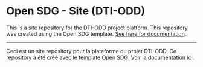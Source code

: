 # Open SDG - Site (DTI-ODD)

This is a site repository for the DTI-ODD project platform. This repository was created using the Open SDG template. [See here for documentation](https://open-sdg.readthedocs.io).

---

Ceci est un site repository pour la plateforme du projet DTI-ODD. Ce repository a été créé avec le template Open SDG. [Voir la documentation ici](https://open-sdg.readthedocs.io).
